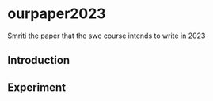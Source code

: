 # ourpaper2023
Smriti 
the paper that the swc course intends to write in 2023

## Introduction

## Experiment

